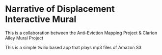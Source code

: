 Narrative of Displacement Interactive Mural
================
This is a collaboration between the Anti-Eviction Mapping Project & Clarion Alley Mural Project

This is a simple twilio based app that plays mp3 files of Amazon S3

